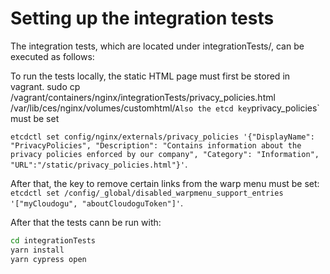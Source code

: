 # Setting up the integration tests

The integration tests, which are located under integrationTests/, can be executed as follows:

To run the tests locally, the static HTML page must first be stored in vagrant.
sudo cp /vagrant/containers/nginx/integrationTests/privacy_policies.html /var/lib/ces/nginx/volumes/customhtml/`
Also the etcd key `privacy_policies` must be set

`etcdctl set config/nginx/externals/privacy_policies '{"DisplayName": "PrivacyPolicies", "Description": "Contains information about the privacy policies enforced by our company", "Category": "Information", "URL":"/static/privacy_policies.html"}'`.

After that, the key to remove certain links from the warp menu must be set:
`etcdctl set /config/_global/disabled_warpmenu_support_entries '["myCloudogu", "aboutCloudoguToken"]'`.

After that the tests cann be run with:

```bash
cd integrationTests
yarn install
yarn cypress open
```
